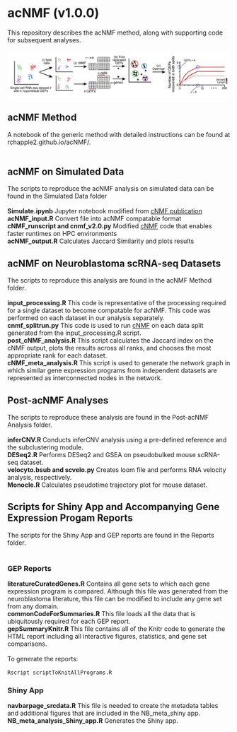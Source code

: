 # acNMF (v1.0.0)
This repository describes the acNMF method, along with supporting code for subsequent analyses.
<br><br>
![Alt Text](images/acNMF_schematic.png)

## acNMF Method
A notebook of the generic method with detailed instructions can be found at rchapple2.github.io/acNMF/.<br><br>

## acNMF on Simulated Data
The scripts to reproduce the acNMF analysis on simulated data can be found in the Simulated Data folder <br><br>
**Simulate.ipynb** Jupyter notebook modified from [cNMF publication](https://github.com/dylkot/cNMF/blob/master/Tutorials/analyze_simulated_example_data.ipynb)<br>
**acNMF_input.R** Convert file into acNMF compatable format<br>
**cNMF_runscript and cnmf_v2.0.py** Modified [cNMF](https://github.com/dylkot/cNMF/tree/master) code that enables faster runtimes on HPC environments<br>
**acNMF_output.R** Calculates Jaccard Similarity and plots results<br>

## acNMF on Neuroblastoma scRNA-seq Datasets
The scripts to reproduce this analysis are found in the acNMF Method folder. <br><br>
**input_processing.R** This code is representative of the processing required for a single dataset to become compatable for acNMF.  This code was performed on each dataset in our analysis separately.<br>
**cnmf_splitrun.py** This code is used to run [cNMF](https://github.com/dylkot/cNMF/tree/master) on each data split generated from the input_processing.R script.<br>
**post_cNMF_analysis.R**  This script calculates the Jaccard index on the cNMF output, plots the results across all ranks, and chooses the most appropriate rank for each dataset. <br>
**cNMF_meta_analysis.R**  This script is used to generate the network graph in which similar gene expression programs from independent datasets are represented as interconnected nodes in the network.<br> 

## Post-acNMF Analyses
The scripts to reproduce these analysis are found in the Post-acNMF Analysis folder. <br><br>
**inferCNV.R** Conducts inferCNV analysis using a pre-defined reference and the subclustering module.<br>
**DESeq2.R** Performs DESeq2 and GSEA on pseudobulked mouse scRNA-seq dataset.<br>
**velocyto.bsub and scvelo.py** Creates loom file and performs RNA velocity analysis, respectively.<br>
**Monocle.R** Calculates pseudotime trajectory plot for mouse dataset.<br>

## Scripts for Shiny App and Accompanying Gene Expression Progam Reports
The scripts for the Shiny App and GEP reports are found in the Reports folder.<br><br>
### GEP Reports
**literatureCuratedGenes.R** Contains all gene sets to which each gene expression program is compared.  Although this file was generated from the neuroblastoma literature, this file can be modified to include any gene set from any domain. <br>
**commonCodeForSummaries.R** This file loads all the data that is ubiquitously required for each GEP report.<br>
**gepSummaryKnitr.R** This file contains all of the Knitr code to generate the HTML report including all interactive figures, statistics, and gene set comparisons.<br><br>
To generate the reports: 
```{r, message=F}
Rscript scriptToKnitAllPrograms.R
```

### Shiny App
**navbarpage_srcdata.R** This file is needed to create the metadata tables and additional figures that are included in the NB_meta_shiny app.
**NB_meta_analysis_Shiny_app.R** Generates the Shiny app.
